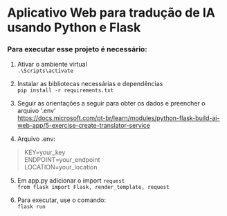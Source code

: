 # Aplicativo Web para tradução de IA usando Python e Flask

### Para executar esse projeto é necessário:

1) Ativar o ambiente virtual  
``.\Scripts\activate``

2) Instalar as bibliotecas necessárias e dependências  
``pip install -r requirements.txt``

3) Seguir as orientações a seguir para obter os dados e preencher o arquivo '.env'  
https://docs.microsoft.com/pt-br/learn/modules/python-flask-build-ai-web-app/5-exercise-create-translator-service

4) Arquivo .env:  
> KEY=your_key  
> ENDPOINT=your_endpoint   
> LOCATION=your_location  

5) Em app.py adicionar o import ``request``  
``from flask import Flask, render_template, request``  

6) Para executar, use o comando:  
``flask run``  


